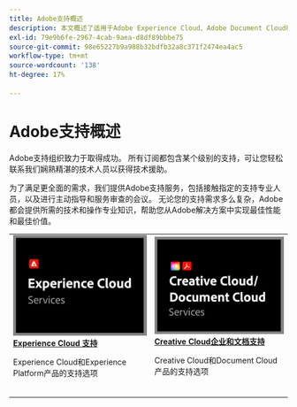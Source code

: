```yaml
---
title: Adobe支持概述
description: 本文概述了适用于Adobe Experience Cloud、Adobe Document Cloud和Adobe Creative Cloud的客户支持选项。
exl-id: 79e9b6fe-2967-4cab-9aea-d8df89bbbe75
source-git-commit: 98e65227b9a988b32bdfb32a8c371f2474ea4ac5
workflow-type: tm+mt
source-wordcount: '138'
ht-degree: 17%

---
```


# Adobe支持概述

Adobe支持组织致力于取得成功。 所有订阅都包含某个级别的支持，可让您轻松联系我们娴熟精湛的技术人员以获得技术援助。

为了满足更全面的需求，我们提供Adobe支持服务，包括接触指定的支持专业人员，以及进行主动指导和服务审查的会议。 无论您的支持需求多么复杂，Adobe都会提供所需的技术和操作专业知识，帮助您从Adobe解决方案中实现最佳性能和最佳价值。

<table style="table-layout:fixed">
<tr>
  <td>
    <a href="dx-overview.md">
    <img alt="DX支持" src="assets/ECthumbnail.png"/>
    </a>
    <div>
    <a href="dx-overview.md"><strong>Experience Cloud 支持</strong></a>
    </div>
    <p>Experience Cloud和Experience Platform产品的支持选项</p>
    <br>
  </td>
  <td>
    <a href="dme-overview.md">
      <img alt="商业" src="assets/CCDCThumbnail.png">
    </a>
    <div>
    <a href="dme-overview.md"><strong>Creative Cloud企业和文档支持</strong></a>
    </div>
    <p>Creative Cloud和Document Cloud产品的支持选项</p>
    <br>
  </td>
</tr>
</table>
